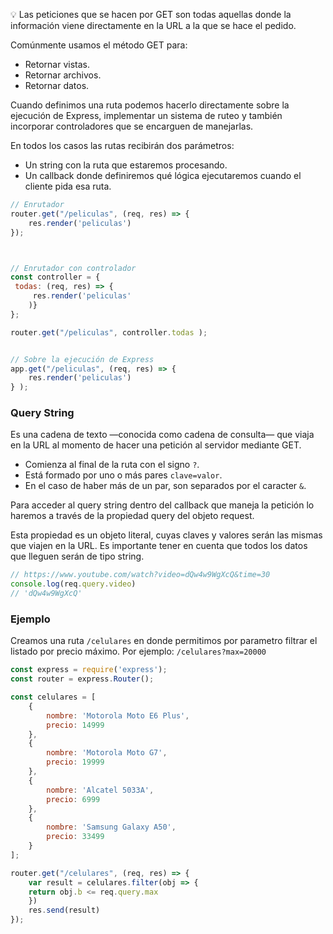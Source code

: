 💡 Las peticiones que se hacen por GET son todas aquellas donde la información viene directamente en la URL a la que se hace el pedido.

Comúnmente usamos el método GET para: 
- Retornar vistas. 
- Retornar archivos. 
- Retornar datos.

Cuando definimos una ruta podemos hacerlo directamente sobre la ejecución de Express, implementar un sistema de ruteo y también incorporar controladores que se encarguen de manejarlas. 

En todos los casos las rutas recibirán dos parámetros: 

- Un string con la ruta que estaremos procesando. 
- Un callback donde definiremos qué lógica ejecutaremos cuando el cliente pida esa ruta.


```js
// Enrutador
router.get("/peliculas", (req, res) => { 
	res.render('peliculas')
});



// Enrutador con controlador
const controller = {
 todas: (req, res) => { 
	 res.render('peliculas'
	)}
};

router.get("/peliculas", controller.todas );


// Sobre la ejecución de Express
app.get("/peliculas", (req, res) => { 
	res.render('peliculas')
} );
```


### Query String

Es una cadena de texto —conocida como cadena de consulta— que viaja en la URL al momento de hacer una petición al servidor mediante GET.

- Comienza al final de la ruta con el signo ```?```. 
- Está formado por uno o más pares ```clave=valor```. 
- En el caso de haber más de un par, son separados por el caracter ```&```.

Para acceder al query string dentro del callback que maneja la petición lo haremos a través de la propiedad query del objeto request. 

Esta propiedad es un objeto literal, cuyas claves y valores serán las mismas que viajen en la URL. Es importante tener en cuenta que todos los datos que lleguen serán de tipo string.

```js
// https://www.youtube.com/watch?video=dQw4w9WgXcQ&time=30
console.log(req.query.video)
// 'dQw4w9WgXcQ'
```

### Ejemplo

Creamos una ruta ```/celulares``` en donde permitimos por parametro filtrar el listado por precio máximo. Por ejemplo: ```/celulares?max=20000```

```js
const express = require('express');
const router = express.Router();

const celulares = [
    {
        nombre: 'Motorola Moto E6 Plus',
        precio: 14999
    },
    {
        nombre: 'Motorola Moto G7',
        precio: 19999
    },
    {
        nombre: 'Alcatel 5033A',
        precio: 6999
    },
    {
        nombre: 'Samsung Galaxy A50',
        precio: 33499
    }
];

router.get("/celulares", (req, res) => { 
    var result = celulares.filter(obj => {
    return obj.b <= req.query.max
    })
    res.send(result)
});
```